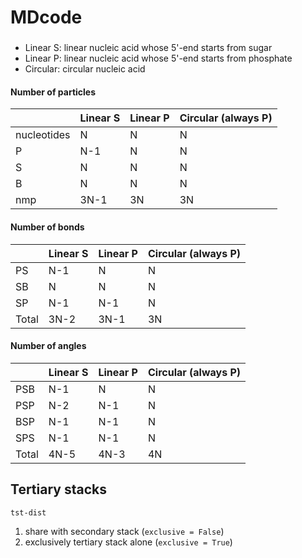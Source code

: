 # MDcode

###
 + Linear S: linear nucleic acid whose 5'-end starts from sugar
 + Linear P: linear nucleic acid whose 5'-end starts from phosphate
 + Circular: circular nucleic acid

#### Number of particles
|             |Linear S   |Linear P   |Circular (always P)   |
|-------------|------|------|------|
| nucleotides | N    | N    | N    |
| P           | N-1  | N    | N    |
| S           | N    | N    | N    |
| B           | N    | N    | N    |
| nmp         |3N-1  | 3N   | 3N   |

#### Number of bonds
|             |Linear S   |Linear P   |Circular (always P)   |
|-------------|------|------|------|
| PS          | N-1  | N    | N    |
| SB          | N    | N    | N    |
| SP          | N-1  | N-1  | N    |
| Total       | 3N-2 | 3N-1 | 3N   |

#### Number of angles
|             |Linear S   |Linear P   |Circular (always P)   |
|-------------|------|------|------|
| PSB         | N-1  | N    | N    |
| PSP         | N-2  | N-1  | N    |
| BSP         | N-1  | N-1  | N    |
| SPS         | N-1  | N-1  | N    |
| Total       | 4N-5 | 4N-3 | 4N   |

## Tertiary stacks
`tst-dist`
 1. share with secondary stack (`exclusive = False`)
 2. exclusively tertiary stack alone (`exclusive = True`)
